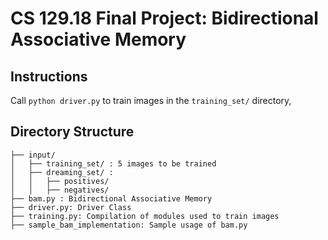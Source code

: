 # CS 129.18 Final Project: Bidirectional Associative Memory

## Instructions ##
Call `python driver.py` to train images in the `training_set/` directory, 

## Directory Structure ##
```
├── input/
│   ├── training_set/ : 5 images to be trained
│   ├── dreaming_set/ : 
│   │   ├── positives/
│   │   ├── negatives/
├── bam.py : Bidirectional Associative Memory
├── driver.py: Driver Class
├── training.py: Compilation of modules used to train images
├── sample_bam_implementation: Sample usage of bam.py
```
